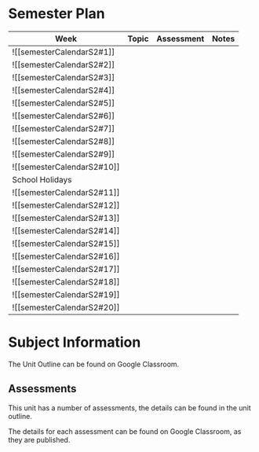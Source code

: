 # Semester Plan
| Week                     | Topic                                                | Assessment | Notes |
| ------------------------ | ---------------------------------------------------- | ---------- | ----- |
| ![[semesterCalendarS2#1]]  |  |            |       |
| ![[semesterCalendarS2#2]]  |                           |            |       |
| ![[semesterCalendarS2#3]]  |                            |            |       |
| ![[semesterCalendarS2#4]]  |                                                      |            |       |
| ![[semesterCalendarS2#5]]  |                                                      |            |       |
| ![[semesterCalendarS2#6]]  |                                                      |            |       |
| ![[semesterCalendarS2#7]]  |                                                      |            |       |
| ![[semesterCalendarS2#8]]  |                                                      |            |       |
| ![[semesterCalendarS2#9]]  |                                                      |            |       |
| ![[semesterCalendarS2#10]] |                                                      |            |       |
| School Holidays          |                                                      |            |       |
| ![[semesterCalendarS2#11]] |                                                      |            |       |
| ![[semesterCalendarS2#12]] |                                                      |            |       |
| ![[semesterCalendarS2#13]] |                                                      |            |       |
| ![[semesterCalendarS2#14]]  |                                                      |            |       |
| ![[semesterCalendarS2#15]]  |                                                      |            |       |
| ![[semesterCalendarS2#16]]  |                                                      |            |       |
| ![[semesterCalendarS2#17]]  |                                                      |            |       |
| ![[semesterCalendarS2#18]]  |                                                      |            |       |
| ![[semesterCalendarS2#19]]  |                                                      |            |       |
| ![[semesterCalendarS2#20]] |                                                      |            |       
# Subject Information

The Unit Outline can be found on Google Classroom.

## Assessments

This unit has a number of assessments, the details can be found in the unit outline.

The details for each assessment can be found on Google Classroom, as they are published.

